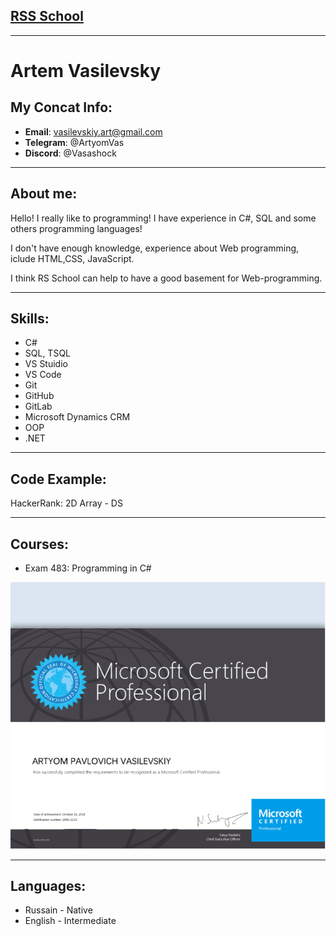 ## [RSS School](https://rs.school/ "Сайт")
___
# Artem Vasilevsky
## My Concat Info:
- **Email**: vasilevskiy.art@gmail.com
- **Telegram**: @ArtyomVas
- **Discord**: @Vasashock
___
## About me:

Hello! I really like to programming! I have experience in C#, SQL and some others programming languages!


I don't have enough knowledge, experience about Web programming, iclude HTML,CSS, JavaScript.


I think RS School can help to have a good basement for Web-programming.

___
## Skills:
- C#
- SQL, TSQL
- VS Stuidio
- VS Code
- Git
- GitHub
- GitLab
- Microsoft Dynamics CRM 
- OOP 
- .NET
___
## Code Example:
HackerRank: 2D Array - DS

___
## Courses:
- Exam 483: Programming in C#


![certification](images/Cert.png)
___ 
## Languages:

- Russain - Native
- English - Intermediate